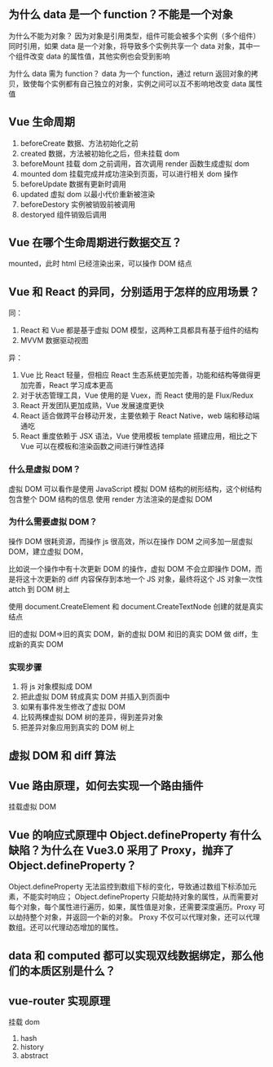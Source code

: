 ## 为什么 data 是一个 function？不能是一个对象

为什么不能为对象？
因为对象是引用类型，组件可能会被多个实例（多个组件）同时引用，如果 data 是一个对象，将导致多个实例共享一个 data 对象，其中一个组件改变 data 的属性值，其他实例也会受到影响

为什么 data 需为 function？
data 为一个 function，通过 return 返回对象的拷贝，致使每个实例都有自己独立的对象，实例之间可以互不影响地改变 data 属性值

## Vue 生命周期

<!--
1. beforeCreated 生成\$options 选项，并给实例添加生命周期相关属性
2. created 初始化并注入相关操作，从\$options 选项获取数据选项（vm.\$options.data）,给数据添加"观察器"对象及创建
   定义 getter、setter 存储器属性，在实例创建后被调用，该阶段完成 data，methods 等的初始化，但 DOM 还没挂载
3. beforeMounted el 指向的容器初始化，将 HTML 解析生成 AST 结点，再根据 AST 结点动态生成渲染函数，相关 render 函数首次被调用
4. mounted 完成挂载，被新创建的 vm.\$el 替换，执行 render 函数生成虚拟 DOM，创建真实 DOM 替换虚拟 DOM，并挂载到实例，可以操作 DOM，比如事件监听
5. beforeUpdate vm.$data更新后，虚拟DOM重新渲染之前被调用，此时可以修改 vm.$data，并不会触发附加的冲渲染过程
6. updated 虚拟 DOM 重新渲染后调用，若再次修改 vm.\$data，会再次触发 beforeUpdate、updated，进入死循环
7. beforeDestory 实例被销毁前调用，也就是说在这个阶段还是可以调用实例的
8. destoryed 实例被销毁后调用，所以的时间监听已被移除，子实例被销毁 -->

1. beforeCreate 数据、方法初始化之前
2. created 数据，方法被初始化之后，但未挂载 dom
3. beforeMount 挂载 dom 之前调用，首次调用 render 函数生成虚拟 dom
4. mounted dom 挂载完成并成功渲染到页面，可以进行相关 dom 操作
5. beforeUpdate 数据有更新时调用
6. updated 虚拟 dom 以最小代价重新被渲染
7. beforeDestory 实例被销毁前被调用
8. destoryed 组件销毁后调用

## Vue 在哪个生命周期进行数据交互？

mounted，此时 html 已经渲染出来，可以操作 DOM 结点

## Vue 和 React 的异同，分别适用于怎样的应用场景？

同：

1. React 和 Vue 都是基于虚拟 DOM 模型，这两种工具都具有基于组件的结构
2. MVVM 数据驱动视图

异：

1. Vue 比 React 轻量，但相应 React 生态系统更加完善，功能和结构等做得更加完善，React 学习成本更高
2. 对于状态管理工具，Vue 使用的是 Vuex，而 React 使用的是 Flux/Redux
3. React 开发团队更加成熟，Vue 发展速度更快
4. React 适合做跨平台移动开发，主要依赖于 React Native，web 端和移动端通吃
5. React 重度依赖于 JSX 语法，Vue 使用模板 template 搭建应用，相比之下 Vue 可以在模板和渲染函数之间进行弹性选择

### 什么是虚拟 DOM？

虚拟 DOM 可以看作是使用 JavaScript 模拟 DOM 结构的树形结构，这个树结构包含整个 DOM 结构的信息
使用 render 方法渲染的是虚拟 DOM

### 为什么需要虚拟 DOM？

操作 DOM 很耗资源，而操作 js 很高效，所以在操作 DOM 之间多加一层虚拟 DOM，建立虚拟 DOM，

比如说一个操作中有十次更新 DOM 的操作，虚拟 DOM 不会立即操作 DOM，而是将这十次更新的 diff 内容保存到本地一个 JS 对象，最终将这个 JS 对象一次性 attch 到 DOM 树上

使用 document.CreateElement 和 document.CreateTextNode 创建的就是真实结点

旧的虚拟 DOM=>旧的真实 DOM，新的虚拟 DOM 和旧的真实 DOM 做 diff，生成新的真实 DOM

### 实现步骤

1. 将 js 对象模拟成 DOM
2. 把此虚拟 DOM 转成真实 DOM 并插入到页面中
3. 如果有事件发生修改了虚拟 DOM
4. 比较两棵虚拟 DOM 树的差异，得到差异对象
5. 把差异对象应用到真实的 DOM 树上

## 虚拟 DOM 和 diff 算法

## Vue 路由原理，如何去实现一个路由插件

挂载虚拟 DOM

## Vue 的响应式原理中 Object.defineProperty 有什么缺陷？为什么在 Vue3.0 采用了 Proxy，抛弃了 Object.defineProperty？

Object.defineProperty 无法监控到数组下标的变化，导致通过数组下标添加元素，不能实时响应；
Object.defineProperty 只能劫持对象的属性，从而需要对每个对象，每个属性进行遍历，如果，属性值是对象，还需要深度遍历。Proxy 可以劫持整个对象，并返回一个新的对象。
Proxy 不仅可以代理对象，还可以代理数组。还可以代理动态增加的属性。

## data 和 computed 都可以实现双线数据绑定，那么他们的本质区别是什么？

## vue-router 实现原理

挂载 dom

1. hash
2. history
3. abstract
